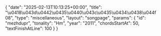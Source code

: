 {
    "date": "2025-02-13T10:13:25+00:00",
    "title": "\u0418\u043d\u0442\u0435\u0440\u043c\u0435\u0434\u0438\u044f 08",
    "type": "miscellaneous",
    "layout": "songpage",
    "params": {
        "id": "mezhdupr",
        "tonality": "Hm",
        "year": "2011",
        "chordsStartAt": 50,
        "textFinishAtLine": 100
    }
}